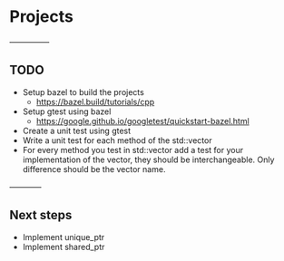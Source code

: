 # Projects

—————

## TODO

* Setup bazel to build the projects
    *  https://bazel.build/tutorials/cpp
* Setup gtest using bazel
    *   https://google.github.io/googletest/quickstart-bazel.html
* Create a unit test using gtest
* Write a unit test for each method of the std::vector
* For every method you test in std::vector add a test for your implementation of the vector, they should be interchangeable. Only difference should be the vector name. 

————

## Next steps

* Implement unique_ptr
* Implement shared_ptr
 